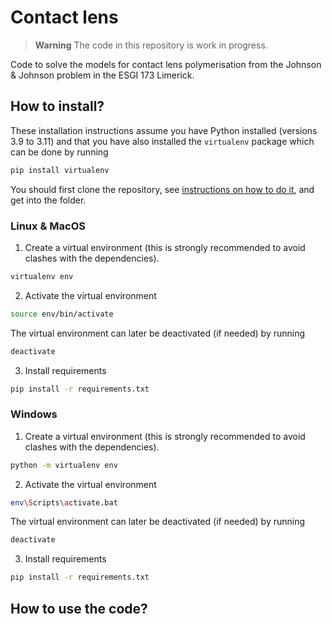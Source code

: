 # Contact lens

> **Warning**
> The code in this repository is work in progress. 

Code to solve the models for contact lens polymerisation from the Johnson & Johnson problem in the ESGI 173 Limerick.

## How to install?
These installation instructions assume you have Python installed (versions 3.9 to 3.11) and that you have also installed the `virtualenv` package which can be done by running
```bash
pip install virtualenv
```
You should first clone the repository, see [instructions on how to do it](https://docs.github.com/en/repositories/creating-and-managing-repositories/cloning-a-repository), and get into the folder.

### Linux & MacOS
1. Create a virtual environment (this is strongly recommended to avoid clashes with the dependencies).
```bash
virtualenv env
```

2. Activate the virtual environment
```bash
source env/bin/activate
```
The virtual environment can later be deactivated (if needed) by running
```bash
deactivate
```

3. Install requirements
```bash
pip install -r requirements.txt
```

### Windows
1. Create a virtual environment (this is strongly recommended to avoid clashes with the dependencies).
```bash
python -m virtualenv env
```

2. Activate the virtual environment
```bash
env\Scripts\activate.bat
```
The virtual environment can later be deactivated (if needed) by running
```bash
deactivate
```

3. Install requirements
```bash
pip install -r requirements.txt
```

## How to use the code?